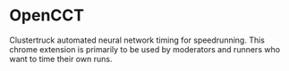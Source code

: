 # OpenCCT
Clustertruck automated neural network timing for speedrunning. This chrome extension is primarily to be used by moderators and runners who want to time their own runs.
